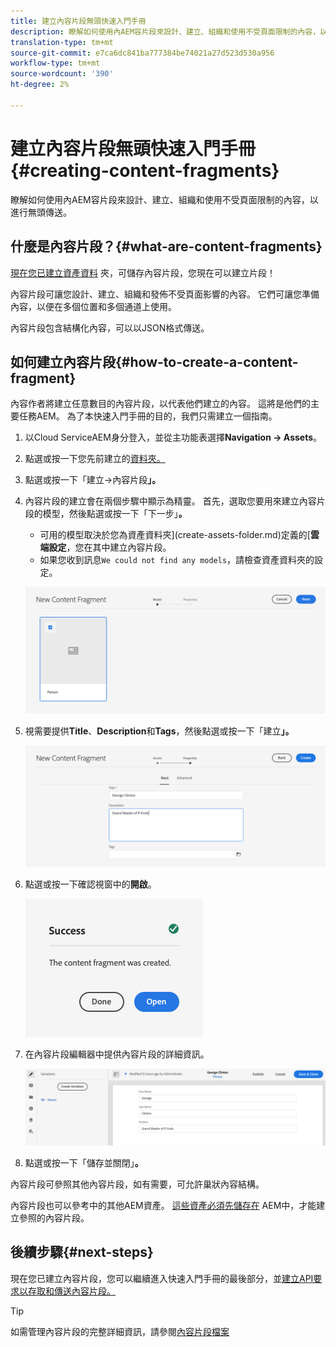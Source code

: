 ```yaml
---
title: 建立內容片段無頭快速入門手冊
description: 瞭解如何使用內AEM容片段來設計、建立、組織和使用不受頁面限制的內容，以進行無頭傳送。
translation-type: tm+mt
source-git-commit: e7ca6dc841ba777384be74021a27d523d530a956
workflow-type: tm+mt
source-wordcount: '390'
ht-degree: 2%

---
```



# 建立內容片段無頭快速入門手冊{#creating-content-fragments}

瞭解如何使用內AEM容片段來設計、建立、組織和使用不受頁面限制的內容，以進行無頭傳送。

## 什麼是內容片段？{#what-are-content-fragments}

[現在您已建立資產資料](create-assets-folder.md) 夾，可儲存內容片段，您現在可以建立片段！

內容片段可讓您設計、建立、組織和發佈不受頁面影響的內容。 它們可讓您準備內容，以便在多個位置和多個通道上使用。

內容片段包含結構化內容，可以以JSON格式傳送。

## 如何建立內容片段{#how-to-create-a-content-fragment}

內容作者將建立任意數目的內容片段，以代表他們建立的內容。 這將是他們的主要任務AEM。 為了本快速入門手冊的目的，我們只需建立一個指南。

1. 以Cloud ServiceAEM身分登入，並從主功能表選擇&#x200B;**Navigation -> Assets**。
1. 點選或按一下您先前建立的[資料夾。](create-assets-folder.md)
1. 點選或按一下「建立->內容片段&#x200B;**」。**
1. 內容片段的建立會在兩個步驟中顯示為精靈。 首先，選取您要用來建立內容片段的模型，然後點選或按一下「下一步」**。**
   * 可用的模型取決於您為資產資料夾](create-assets-folder.md)定義的&#x200B;[**雲端設定**，您在其中建立內容片段。
   * 如果您收到訊息`We could not find any models`，請檢查資產資料夾的設定。

   ![選取內容片段模型](../assets/content-fragment-model-select.png)
1. 視需要提供&#x200B;**Title**、**Description**&#x200B;和&#x200B;**Tags**，然後點選或按一下「建立&#x200B;**」。**

   ![建立內容片段](../assets/content-fragment-create.png)
1. 點選或按一下確認視窗中的&#x200B;**開啟**。

   ![內容片段已建立確認](../assets/content-fragment-confirmation.png)
1. 在內容片段編輯器中提供內容片段的詳細資訊。

   ![內容片段編輯器](../assets/content-fragment-edit.png)
1. 點選或按一下「儲存並關閉」**。**

內容片段可參照其他內容片段，如有需要，可允許巢狀內容結構。

內容片段也可以參考中的其他AEM資產。 [這些資產必須先儲存在](/help/assets/manage-digital-assets.md) AEM中，才能建立參照的內容片段。

## 後續步驟{#next-steps}

現在您已建立內容片段，您可以繼續進入快速入門手冊的最後部分，並[建立API要求以存取和傳送內容片段。](create-api-request.md)

>[!TIP]
>
>如需管理內容片段的完整詳細資訊，請參閱[內容片段檔案](/help/assets/content-fragments/content-fragments.md)

